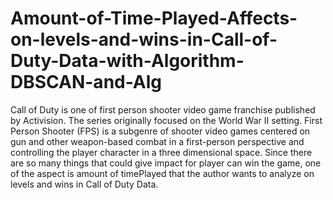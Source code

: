 # Amount-of-Time-Played-Affects-on-levels-and-wins-in-Call-of-Duty-Data-with-Algorithm-DBSCAN-and-Alg

Call of Duty is one of first person shooter video game franchise 
published by Activision. The series 
originally focused on the World War II 
setting. First Person Shooter (FPS) is a 
subgenre of shooter video games centered 
on gun and other weapon-based combat in
a first-person perspective and controlling 
the player character in a three 
dimensional space. Since there are so 
many things that could give impact for 
player can win the game, one of the aspect 
is amount of timePlayed that the author 
wants to analyze on levels and wins in Call 
of Duty Data.
